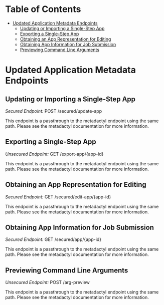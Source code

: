 # Table of Contents

* [Updated Application Metadata Endpoints](#updated-application-metadata-endpoints)
    * [Updating or Importing a Single-Step App](#updating-or-importing-a-single-step-app)
    * [Exporting a Single-Step App](#exporting-a-single-step-app)
    * [Obtaining an App Representation for Editing](#obtaining-an-app-representation-for-editing)
    * [Obtaining App Information for Job Submission](#obtaining-app-information-for-job-submission)
    * [Previewing Command Line Arguments](#previewing-command-line-arguments)

# Updated Application Metadata Endpoints

## Updating or Importing a Single-Step App

*Secured Endpoint:* POST /secured/update-app

This endpoint is a passthrough to the metadactyl endpoint using the same
path. Please see the metadactyl documentation for more information.

## Exporting a Single-Step App

*Unsecured Endpoint:* GET /export-app/{app-id}

This endpoint is a passthrough to the metadactyl endpoint using the same
path. Please see the metadactyl documentation for more information.

## Obtaining an App Representation for Editing

*Secured Endpoint:* GET /secured/edit-app/{app-id}

This endpoint is a passthrough to the metadactyl endpoint using the same
path. Please see the metadactyl documentation for more information.

## Obtaining App Information for Job Submission

*Secured Endpoint:* GET /secured/app/{app-id}

This endpoint is a passthrough to the metadactyl endpoint using the same
path. Please see the metadactyl documentation for more information.

## Previewing Command Line Arguments

*Unsecured Endpoint:* POST /arg-preview

This endpoint is a passthrough to the metadactyl endpoint using the same
path. Please see the metadactyl documentation for more information.
